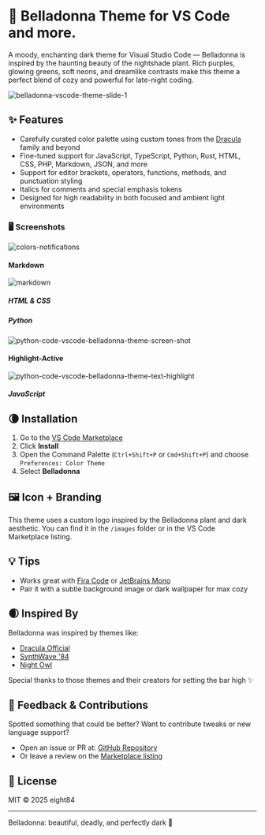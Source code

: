 # 🌙 Belladonna Theme for VS Code and more.

A moody, enchanting dark theme for Visual Studio Code — Belladonna is inspired by the haunting beauty of the nightshade plant. Rich purples, glowing greens, soft neons, and dreamlike contrasts make this theme a perfect blend of cozy and powerful for late-night coding.

![belladonna-vscode-theme-slide-1](https://github.com/user-attachments/assets/30352e3e-9665-4345-9562-8d10ba723727)


## ✨ Features

- Carefully curated color palette using custom tones from the [Dracula](https://draculatheme.com/) family and beyond
- Fine-tuned support for JavaScript, TypeScript, Python, Rust, HTML, CSS, PHP, Markdown, JSON, and more
- Support for editor brackets, operators, functions, methods, and punctuation styling
- Italics for comments and special emphasis tokens
- Designed for high readability in both focused and ambient light environments

### :desktop_computer: Screenshots


![colors-notifications](https://github.com/user-attachments/assets/1256653b-8924-4305-800c-bcd6f150d224)


#### Markdown

![markdown](https://github.com/user-attachments/assets/451c9a44-9f25-4283-b84d-4dd969d0f12e)

##### HTML & CSS

##### Python

![python-code-vscode-belladonna-theme-screen-shot](https://github.com/user-attachments/assets/1e83fc00-0289-4c2d-8038-33feb56d9745)

#### Highlight-Active

![python-code-vscode-belladonna-theme-text-highlight](https://github.com/user-attachments/assets/50a2c17b-ab6f-44d4-af25-6a45174f3170)

##### JavaScript




## 🌘 Installation

1. Go to the [VS Code Marketplace](https://marketplace.visualstudio.com/items?itemName=eight84.belladonna-theme)
2. Click **Install**
3. Open the Command Palette (`Ctrl+Shift+P` or `Cmd+Shift+P`) and choose `Preferences: Color Theme`
4. Select **Belladonna**

## 🖼️ Icon + Branding

This theme uses a custom logo inspired by the Belladonna plant and dark aesthetic. You can find it in the `/images` folder or in the VS Code Marketplace listing.

## 💡 Tips

- Works great with [Fira Code](https://github.com/tonsky/FiraCode) or [JetBrains Mono](https://www.jetbrains.com/lp/mono/)
- Pair it with a subtle background image or dark wallpaper for max cozy

## 🌒 Inspired By

Belladonna was inspired by themes like:

- [Dracula Official](https://draculatheme.com/)
- [SynthWave '84](https://marketplace.visualstudio.com/items?itemName=RobbOwen.synthwave-vscode)
- [Night Owl](https://marketplace.visualstudio.com/items?itemName=sdras.night-owl)

Special thanks to those themes and their creators for setting the bar high ✨

## 🤝 Feedback & Contributions

Spotted something that could be better? Want to contribute tweaks or new language support?

- Open an issue or PR at: [GitHub Repository](https://github.com/your-username/belladonna-theme)
- Or leave a review on the [Marketplace listing](https://marketplace.visualstudio.com/items?itemName=eight84.belladonna-theme)

## 📄 License

MIT © 2025 eight84

---

Belladonna: beautiful, deadly, and perfectly dark 🌿
